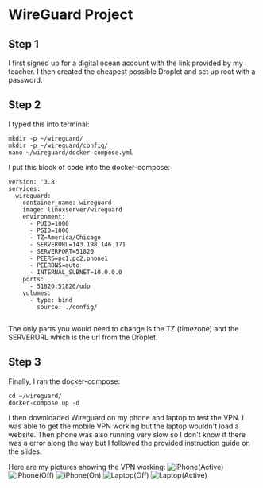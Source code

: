 # WireGuard Project

## Step 1
I first signed up for a digital ocean account with the link provided by my teacher. I then created the cheapest possible Droplet and set up root with a password.

## Step 2

I typed this into terminal:
```
mkdir -p ~/wireguard/
mkdir -p ~/wireguard/config/
nano ~/wireguard/docker-compose.yml
```

I put this block of code into the docker-compose:
```
version: '3.8'
services:
  wireguard:
    container_name: wireguard
    image: linuxserver/wireguard
    environment:
      - PUID=1000
      - PGID=1000
      - TZ=America/Chicago
      - SERVERURL=143.198.146.171
      - SERVERPORT=51820
      - PEERS=pc1,pc2,phone1
      - PEERDNS=auto
      - INTERNAL_SUBNET=10.0.0.0
    ports:
      - 51820:51820/udp
    volumes:
      - type: bind
        source: ./config/


```

The only parts you would need to change is the TZ (timezone) and the SERVERURL which is the url from the Droplet. 

## Step 3

Finally, I ran the docker-compose:
```
cd ~/wireguard/
docker-compose up -d
```

I then downloaded Wireguard on my phone and laptop to test the VPN. I was able to get the mobile VPN working but the laptop wouldn't load a website. Then phone was also running very slow so I don't know if there was a error along the way but I followed the provided instruction guide on the slides.

Here are my pictures showing the VPN working:
![iPhone(Active)](iPhone(Active).PNG)
![iPhone(Off)](iPhone(Off).PNG)
![iPhone(On)](iPhone(On).PNG)
![Laptop(Off)](Laptop(Active).png)
![Laptop(Active)](iPhone(On).png)
